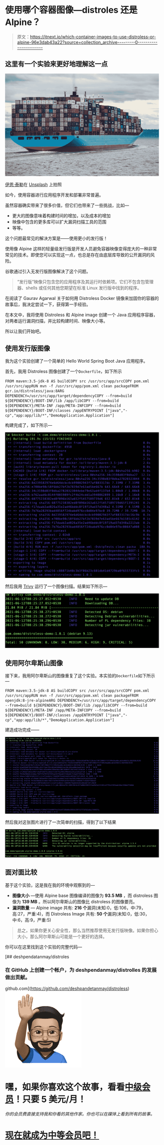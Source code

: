 # 使用哪个容器图像—distroles 还是 Alpine？

> 原文：<https://itnext.io/which-container-images-to-use-distroless-or-alpine-96e3dab43a22?source=collection_archive---------0----------------------->

## 这里有一个实验来更好地理解这一点

![](img/186a336f7bf6e6b3f2fdfe64dad4dc59.png)

[伊恩·泰勒](https://unsplash.com/@carrier_lost?utm_source=unsplash&utm_medium=referral&utm_content=creditCopyText)在 [Unsplash](https://unsplash.com/s/photos/docker-container?utm_source=unsplash&utm_medium=referral&utm_content=creditCopyText) 上拍照

如今，使用容器进行应用程序开发和部署非常普遍。

虽然容器确实带来了很多价值，但它们也带来了一些挑战，比如—

*   更大的图像意味着构建时间的增加，以及成本的增加
*   映像中包含的更多库可以扩大漏洞扫描工具的范围
*   等等。

这个问题最常见的解决方案是——使用更小的发行版！

使用像 Alpine 这样的轻量级发行版是开发人员避免容器映像变得庞大的一种非常常见的技术。即使您可以实现这一点，也总是存在由底层库导致的公开漏洞的风险。

谷歌通过引入无发行版图像解决了这个问题。

> “发行版”映像只包含您的应用程序及其运行时依赖项。它们不包含包管理器、shells 或任何其他您期望在标准 Linux 发行版中找到的程序。

在阅读了 Gaurav Agarwal 关于如何用 Distroless Docker 镜像来加固你的容器的故事后，我决定尝试一下，获得第一手经验。

在本文中，我将使用 Distroless 和 Alpine image 创建一个 Java 应用程序容器，对两者运行漏洞扫描，并比较构建时间、映像大小等。

所以让我们开始吧。

## 使用发行版图像

我为这个实验创建了一个简单的 Hello World Spring Boot Java 应用程序。

首先，我用 Distroless 图像创建了一个`Dockerfile`，如下所示

```
FROM maven:3.5-jdk-8 AS buildCOPY src /usr/src/app/srcCOPY pom.xml /usr/src/appRUN mvn -f /usr/src/app/pom.xml clean packageFROM gcr.io/distroless/java:8ARG DEPENDENCY=/usr/src/app/target/dependencyCOPY --from=build ${DEPENDENCY}/BOOT-INF/lib /app/libCOPY --from=build ${DEPENDENCY}/META-INF /app/META-INFCOPY --from=build ${DEPENDENCY}/BOOT-INF/classes /appENTRYPOINT ["java","-cp","app:app/lib/*","DemoApplication.Application"]
```

构建完成了，如下所示—

![](img/9576a9c064cc68e05c626efe7c8b9e29.png)

然后我用 [Trivy](https://github.com/aquasecurity/trivy) 运行了一个图像扫描。结果如下所示—

![](img/c743722b5a31e28576d4fb264daa2d50.png)

## 使用阿尔卑斯山图像

接下来，我用阿尔卑斯山的图像重复了这个实验。本实验的`Dockerfile`如下所示—

```
FROM maven:3.5-jdk-8 AS buildCOPY src /usr/src/app/srcCOPY pom.xml /usr/src/appRUN mvn -f /usr/src/app/pom.xml clean packageFROM openjdk:8-jre-alpineARG DEPENDENCY=/usr/src/app/target/dependencyCOPY --from=build ${DEPENDENCY}/BOOT-INF/lib /app/libCOPY --from=build ${DEPENDENCY}/META-INF /app/META-INFCOPY --from=build ${DEPENDENCY}/BOOT-INF/classes /appENTRYPOINT ["java","-cp","app:app/lib/*","DemoApplication.Application"]
```

建造成功完成——

![](img/967705e0b0cd331995baffc9af1e48cf.png)

然后我对这张图片进行了一次简单的扫描，得到了以下结果

![](img/276da027889edb56ce0f405ee872df53.png)

## 面对面比较

基于这个实验，这是我在我的环境中观察到的—

*   **图像大小** —使用 Alpine base 图像编译的图像为 **93.5 MB** ，而 distroless 图像为 **139 MB** 。所以阿尔卑斯山的图像比 distroless 的图像要亮。
*   **漏洞数量** — Alpine image 共有: **216 个**漏洞(未知:0，低:106，中:79，高:27，严重:4)，而 Distroless Image 共有: **50 个**漏洞(未知:0，低:30，中:6，高:9，严重:5)

> 总之，如果你更关心安全性，那么当然推荐使用无发行版映像。如果你担心大小，那么阿尔卑斯山可能是一个更好的选择。

你可以在这里找到这个实验的完整代码—

[](https://github.com/deshpandetanmay/distroless) [## deshpendatanmay/distroles

### 在 GitHub 上创建一个帐户，为 deshpendanmay/distrolles 的发展做出贡献。

github.com](https://github.com/deshpandetanmay/distroless) ![](img/9b217f0a9f1d151d6681462994c8f1fc.png)

# 嘿，如果你喜欢这个故事，看看[中级会员](https://deshpandetanmay.medium.com/membership)！只要 5 美元/月！

*你的会员费直接支持我和你看的其他作家。你也可以在媒体上看到所有的故事。*

# [现在就成为中等会员吧！](https://deshpandetanmay.medium.com/membership)